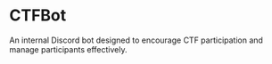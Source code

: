 # CTFBot
An internal Discord bot designed to encourage CTF participation and manage participants effectively.
